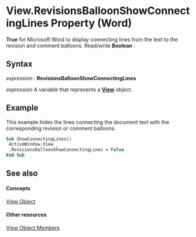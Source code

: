 
# View.RevisionsBalloonShowConnectingLines Property (Word)

 **True** for Microsoft Word to display connecting lines from the text to the revision and comment balloons. Read/write **Boolean** .


## Syntax

 _expression_ . **RevisionsBalloonShowConnectingLines**

 _expression_ A variable that represents a **[View](8bf5b26b-14c0-1985-65b2-3e034360baeb.md)** object.


## Example

This example hides the lines connecting the document text with the corresponding revision or comment balloons.


```vb
Sub ShowConnectingLines() 
 ActiveWindow.View _ 
 .RevisionsBalloonShowConnectingLines = False 
End Sub
```


## See also


#### Concepts


[View Object](8bf5b26b-14c0-1985-65b2-3e034360baeb.md)
#### Other resources


[View Object Members](b7d2bd4e-c96d-3b8f-98a0-57c145f9aa42.md)
